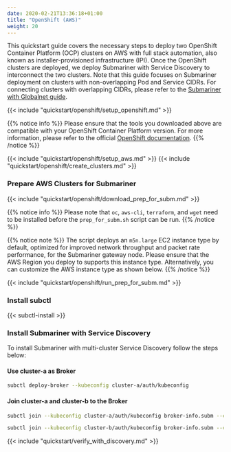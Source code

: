 ```yaml
---
date: 2020-02-21T13:36:18+01:00
title: "OpenShift (AWS)"
weight: 20
---
```


This quickstart guide covers the necessary steps to deploy two OpenShift Container Platform (OCP) clusters on AWS with
full stack automation, also known as installer-provisioned infrastructure (IPI). Once the OpenShift clusters are deployed, we deploy
Submariner with Service Discovery to interconnect the two clusters. Note that this guide focuses on Submariner deployment on clusters with
non-overlapping Pod and Service CIDRs. For connecting clusters with overlapping CIDRs, please refer to the
[Submariner with Globalnet guide](./globalnet/).

{{< include "quickstart/openshift/setup_openshift.md" >}}

{{% notice info %}}
Please ensure that the tools you downloaded above are compatible with your OpenShift Container Platform version. For more information,
please refer to the official [OpenShift documentation](https://docs.openshift.com/container-platform/).
{{% /notice %}}

{{< include "quickstart/openshift/setup_aws.md" >}}
{{< include "quickstart/openshift/create_clusters.md" >}}

### Prepare AWS Clusters for Submariner

{{< include "quickstart/openshift/download_prep_for_subm.md" >}}

{{% notice info %}}
Please note that  `oc`, `aws-cli`, `terraform`, and `wget` need to be installed before the `prep_for_subm.sh` script can be run.
{{% /notice %}}

{{% notice note %}}
The script deploys an `m5n.large` EC2 instance type by default, optimized for improved network throughput and packet rate performance,
for the Submariner gateway node. Please ensure that the AWS Region you deploy to supports this instance type. Alternatively, you can
customize the AWS instance type as shown below.
{{% /notice %}}

{{< include "quickstart/openshift/run_prep_for_subm.md" >}}

### Install subctl

{{< subctl-install >}}

### Install Submariner with Service Discovery

To install Submariner with multi-cluster Service Discovery follow the steps below:

#### Use cluster-a as Broker

```bash
subctl deploy-broker --kubeconfig cluster-a/auth/kubeconfig
```

#### Join cluster-a and cluster-b to the Broker

```bash
subctl join --kubeconfig cluster-a/auth/kubeconfig broker-info.subm --clusterid cluster-a
```

```bash
subctl join --kubeconfig cluster-b/auth/kubeconfig broker-info.subm --clusterid cluster-b
```

{{< include "quickstart/verify_with_discovery.md" >}}
